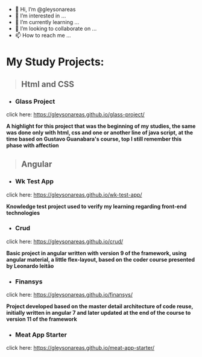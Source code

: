 - 👋 Hi, I’m @gleysonareas
- 👀 I’m interested in ...
- 🌱 I’m currently learning ...
- 💞️ I’m looking to collaborate on ...
- 📫 How to reach me ...

# My Study Projects:

> ## Html and CSS

- ### Glass Project
click here: https://gleysonareas.github.io/glass-project/

**A highlight for this project that was the beginning of my studies, the same was done only with html, css and one or another line of java script, at the time based on Gustavo Guanabara's course, top I still remember this phase with affection**


> ## Angular

- ### Wk Test App
click here: https://gleysonareas.github.io/wk-test-app/

**Knowledge test project used to verify my learning regarding front-end technologies**


- ### Crud
click here: https://gleysonareas.github.io/crud/

**Basic project in angular written with version 9 of the framework, using angular material, a little flex-layout, based on the coder course presented by Leonardo leitão**


- ### Finansys
click here: https://gleysonareas.github.io/finansys/

**Project developed based on the master detail architecture of code reuse, initially written in angular 7 and later updated at the end of the course to version 11 of the framework**

- ### Meat App Starter
click here: https://gleysonareas.github.io/meat-app-starter/

<!---
gleysonareas/gleysonareas is a ✨ special ✨ repository because its `README.md` (this file) appears on your GitHub profile.
You can click the Preview link to take a look at your changes.
--->
